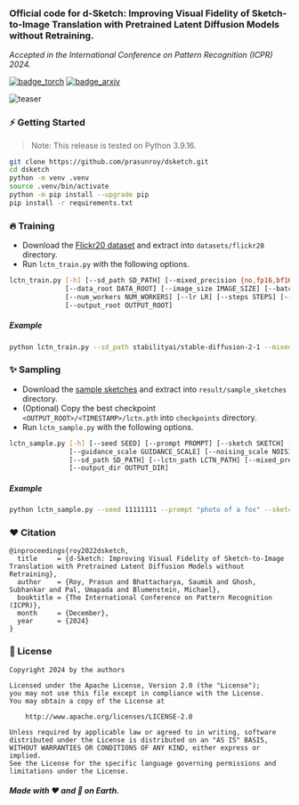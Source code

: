 ### Official code for d-Sketch: Improving Visual Fidelity of Sketch-to-Image Translation with Pretrained Latent Diffusion Models without Retraining.

*Accepted in the International Conference on Pattern Recognition (ICPR) 2024.*

[![badge_torch](https://img.shields.io/badge/made_with-PyTorch_2.0-EE4C2C?style=flat-square&logo=PyTorch)](https://pytorch.org/)
[![badge_arxiv](https://img.shields.io/badge/arXiv-2502.14007-brightgreen?style=flat-square)](https://arxiv.org/abs/2502.14007)

![teaser](https://github.com/user-attachments/assets/42cc1fe5-7c2d-4b66-b4e2-932674357426)

### :zap: Getting Started
> Note: This release is tested on Python 3.9.16.
```bash
git clone https://github.com/prasunroy/dsketch.git
cd dsketch
python -m venv .venv
source .venv/bin/activate
python -m pip install --upgrade pip
pip install -r requirements.txt
```

### :fire: Training
* Download the [Flickr20 dataset](https://drive.google.com/file/d/1ORprRYC2wz3RqI2nyN6YLOA8YmEUhJWK/view) and extract into `datasets/flickr20` directory.
* Run `lctn_train.py` with the following options.
```bash
lctn_train.py [-h] [--sd_path SD_PATH] [--mixed_precision {no,fp16,bf16,fp8}] [--force_cpu]
              [--data_root DATA_ROOT] [--image_size IMAGE_SIZE] [--batch_size BATCH_SIZE] [--shuffle]
              [--num_workers NUM_WORKERS] [--lr LR] [--steps STEPS] [--output_freq OUTPUT_FREQ]
              [--output_root OUTPUT_ROOT]
```
##### Example
```bash
python lctn_train.py --sd_path stabilityai/stable-diffusion-2-1 --mixed_precision fp16 --data_root ./datasets/flickr20/ --image_size 768 --batch_size 4 --shuffle --num_workers 8 --lr 0.001 --steps 50000 --output_freq 100 --output_root ./output/
```

### :sparkles: Sampling
* Download the [sample sketches](https://drive.google.com/file/d/1NvTniC2N9GQ4P3R6rxuVxTQu0B0Sp9uW/view) and extract into `result/sample_sketches` directory.
* (Optional) Copy the best checkpoint `<OUTPUT_ROOT>/<TIMESTAMP>/lctn.pth` into `checkpoints` directory.
* Run `lctn_sample.py` with the following options.
```bash
lctn_sample.py [-h] [--seed SEED] [--prompt PROMPT] [--sketch SKETCH] [--image_size IMAGE_SIZE]
               [--guidance_scale GUIDANCE_SCALE] [--noising_scale NOISING_SCALE] [--steps STEPS]
               [--sd_path SD_PATH] [--lctn_path LCTN_PATH] [--mixed_precision {no,fp16,bf16,fp8}] [--force_cpu]
               [--output_dir OUTPUT_DIR]
```
##### Example
```bash
python lctn_sample.py --seed 11111111 --prompt "photo of a fox" --sketch ./result/sample_sketches/fox.png --image_size 768 --guidance_scale 8.0 --noising_scale 0.8 --steps 50 --sd_path stabilityai/stable-diffusion-2-1 --lctn_path ./checkpoints/lctn_flickr20.pth --mixed_precision fp16 --output_dir ./result/fox/
```

### :heart: Citation
```
@inproceedings{roy2022dsketch,
  title     = {d-Sketch: Improving Visual Fidelity of Sketch-to-Image Translation with Pretrained Latent Diffusion Models without Retraining},
  author    = {Roy, Prasun and Bhattacharya, Saumik and Ghosh, Subhankar and Pal, Umapada and Blumenstein, Michael},
  booktitle = {The International Conference on Pattern Recognition (ICPR)},
  month     = {December},
  year      = {2024}
}
```

### :page_facing_up: License
```
Copyright 2024 by the authors

Licensed under the Apache License, Version 2.0 (the "License");
you may not use this file except in compliance with the License.
You may obtain a copy of the License at

    http://www.apache.org/licenses/LICENSE-2.0

Unless required by applicable law or agreed to in writing, software
distributed under the License is distributed on an "AS IS" BASIS,
WITHOUT WARRANTIES OR CONDITIONS OF ANY KIND, either express or implied.
See the License for the specific language governing permissions and
limitations under the License.
```

##### Made with :heart: and :pizza: on Earth.

